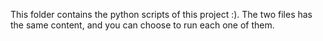 This folder contains the python scripts of this project :).
The two files has the same content, and you can choose to run each one of them.
